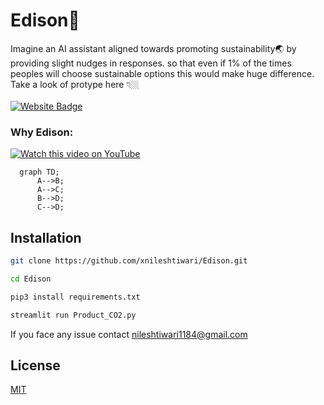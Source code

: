 # Edison🌱

Imagine an AI assistant aligned towards promoting sustainability🌏 by providing slight nudges in responses.
so that even if 1% of the times peoples will choose sustainable options this would make huge difference.
<br/>
Take a look of protype here 👇🏼 <br/>
<br/>
[![Website Badge](https://img.shields.io/badge/Website-https://edison.streamlit.app/-blue?style=for-the-badge)](https://edison.streamlit.app/)

### Why Edison:
[![Watch this video on YouTube](https://github.com/user-attachments/assets/aa264ddf-378a-499c-b912-e999decfcb91)](https://youtu.be/2QcHn_w7flQ?si=98SXbW-_gTpYnZT1)


```mermaid
  graph TD;
      A-->B;
      A-->C;
      B-->D;
      C-->D;
```



## Installation

```bash
git clone https://github.com/xnileshtiwari/Edison.git
```
```bash
cd Edison
```
```bash
pip3 install requirements.txt
```

```bash
streamlit run Product_CO2.py
```

If you face any issue contact nileshtiwari1184@gmail.com


## License

[MIT](https://choosealicense.com/licenses/mit/)



